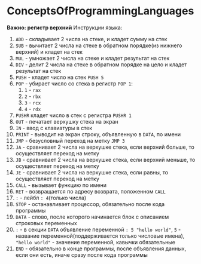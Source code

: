 # ConceptsOfProgrammingLanguages
**Важно: регистр верхний**
Инструкции языка:
1. ``ADD`` - складывает 2 числа на стеке, и кладет сумму на стек
2. ``SUB`` - вычитает 2 числа на стеке в обратном порядке(из нижнего верхний) и кладет на стек
3. `MUL`  - умножает 2 числа на стеке и кладет результат на стек
4. `DIV` - делит 2 числа на стеке в обратном порядке на цело и кладет результат на стек
5. `PUSH` -  кладет число на стек `PUSH 5`
6. `POP` - убирает число со стека в регистр `POP 1`:
    1. `1` - `rax`
    2. `2` - `rbx`
    3. `3` - `rcx`
    4. `4` - `rdx`
7. `PUSHR` кладет число в стек с регистра `PUSHR 1`
8. `OUT` - печатает верхушку стека на экран
9. `IN` - ввод с клавиатуры в стек
10. `PRINT` - выводит на экран строку, объявленную в `DATA`, по имени
11. `JMP` - безусловный переход на метку `JMP 3`
12. `JA` - сравнивает 2 числа на верхушке стека, если верхний больше, то осуществляет переход на метку
13. `JB` - сравнивает 2 числа на верхушке стека, если верхний меньше, то осуществляет переход на метку
14. `JE` - сравнивает 2 числа на верхушке стека, если равны, то осуществляет переход на метку
15. `CALL` - вызывает функцию по имени
16. `RET` - возвращается по адресу возврата, положенном `CALL`
17. `:` - лейбл `: 4`(только числа)
18. `STOP` - останавливает процессор, обязательно после кода программы
19. `DATA` - слово, после которого начинается блок с описанием строковых переменных
20. `:` - в секции `DATA` объявление переменной `: 5 "hello world"`, `5` - название переменной(поддерживается только числовые имена), `"hello world"` - значение переменной, кавычки обязательные
21. `END` - обязательно в конце программы, после объявления данных, если они есть, иначе сразу после кода программы
